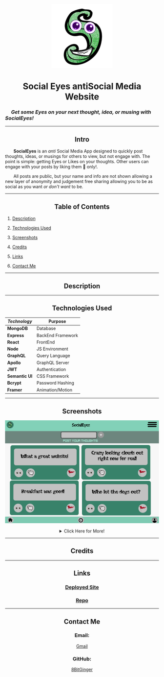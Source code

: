 <div align="center">

![SocialEyesS](./readme-pics/tinyLogo%20-%20no%20back.png)

# Social Eyes antiSocial Media Website

</div>

### &nbsp;&nbsp;&nbsp;&nbsp; _Get some Eyes on your next thought, idea, or musing with SocialEyes!_

---

<div align="center">

## Intro

</div>

&nbsp;&nbsp;&nbsp;&nbsp;&nbsp;&nbsp; **SocialEyes** is an _anti_ Social Media App designed to quickly post thoughts, ideas, or musings for others to view, but not engage with. The point is simple: getting Eyes or Likes on your thoughts. Other users can engage with your posts by liking them 👀 only!.

&nbsp;&nbsp;&nbsp;&nbsp;&nbsp;&nbsp; All posts are public, but your name and info are not shown allowing a new layer of anonymity and judgement free sharing allowing you to be as social as you want _or don't want_ to be.

---

<div align="center">

## Table of Contents

</div>

1. [Description](#about)

1. [Technologies Used](#tech)

1. [Screenshots](#pics)

1. [Credits](#credits)

1. [Links](#links)

1. [Contact Me](#contact)

---

<div id="about"></div>

<div align="center">

## Description

</div>

---

<div id="tech"></div>

<div align="center">

## Technologies Used

| _Technology_    | Purpose           |
| --------------- | ----------------- |
| **MongoDB**     | Database          |
| **Express**     | BackEnd Framework |
| **React**       | FrontEnd          |
| **Node**        | JS Environment    |
| **GraphQL**     | Query Language    |
| **Apollo**      | GraphQL Server    |
| **JWT**         | Authentication    |
| **Semantic UI** | CSS Framework     |
| **Bcrypt**      | Password Hashing  |
| **Framer**      | Animation/Motion  |

</div>

---

<div id="pics"></div>

<div align="center">

## Screenshots

![screenshot](./readme-pics/socialEyes-WebFullWireframe-main.png)

<details>

<Summary>
    Click Here for More!
</Summary>

<br>

![screenshot](./readme-pics/socialEyes-MobileWireframe-main.png)
![screenshot](./readme-pics/socialEyes-WebFullWireframe-loginModal.png)

</details>
</div>

---

<div id="credits"></div>

<div align="center">

## Credits

</div>

---

<div id="links"></div>

<div align="center">

## Links

### [Deployed Site]()

### [Repo]()

</div>

---

<div id="contact"></div>

<div align="center">

## Contact Me

### Email:

[Gmail]()

### GitHub:

[8BitGinger]()

</div>
